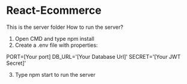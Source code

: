# React-Ecommerce
This is the server folder
How to run the server?
1. Open CMD and type npm install
2. Create a .env file with properties:
	
PORT=[Your port]
DB_URL='[Your Database Url]'
SECRET='[Your JWT Secret]'

3. Type npm start to run the server
